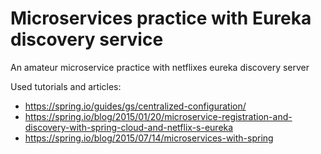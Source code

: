 # Microservices practice with Eureka discovery service
An amateur microservice practice with netflixes eureka discovery server

Used tutorials and articles:
  - https://spring.io/guides/gs/centralized-configuration/
  - https://spring.io/blog/2015/01/20/microservice-registration-and-discovery-with-spring-cloud-and-netflix-s-eureka
  - https://spring.io/blog/2015/07/14/microservices-with-spring
